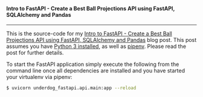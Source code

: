 #### Intro to FastAPI - Create a Best Ball Projections API using FastAPI, SQLAlchemy and Pandas
---

This is the source-code for my [Intro to FastAPI - Create a Best Ball Projections API using FastAPI, SQLAlchemy and Pandas](https://ericbernier.com/intro-fast-api) blog post. This post assumes you have [Python 3 installed](https://realpython.com/installing-python/), as well as [pipenv](https://pipenv-fork.readthedocs.io/en/latest/install.html#installing-pipenv). Please read the post for further details.

To start the FastAPI application simply execute the following from the command line once all dependencies are installed and you have started your virtualenv via pipenv:
```bash
$ uvicorn underdog_fastapi.api.main:app --reload
```